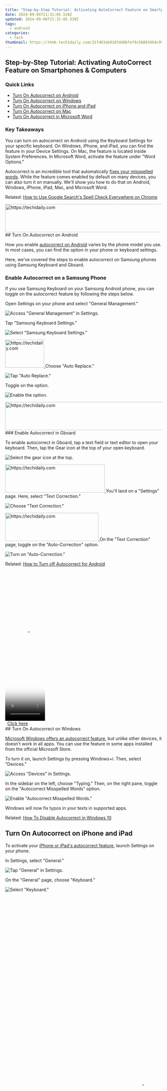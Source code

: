 ```yaml
---
title: "Step-by-Step Tutorial: Activating AutoCorrect Feature on Smartphones & Computers"
date: 2024-09-05T21:31:05.538Z
updated: 2024-09-06T21:31:05.538Z
tags:
  - android
categories:
  - tech
thumbnail: https://thmb.techidaily.com/31fd63ab910fdd0bfef9c588934b4c990590f2025d46dff0a5963e90a62a92d8.jpg
---
```


## Step-by-Step Tutorial: Activating AutoCorrect Feature on Smartphones & Computers

### Quick Links

* [Turn On Autocorrect on Android](https://common-error.techidaily.com/error-code-0x80004005-explained-how-to-fix-the-unspecified-error-on-your-computer/)
* [Turn On Autocorrect on Windows](https://youtube-help.techidaily.com/in-2024-learn-the-art-of-green-screen-without-costs-top-4-youtube-techniques-for-aspiring-vfx-artists/)
* [Turn On Autocorrect on iPhone and iPad](https://win-solutions.techidaily.com/solved-rockstar-games-launcher-not-working-2024-tips/)
* [Turn On Autocorrect on Mac](https://youtube-tips.techidaily.com/24-maximize-engagement-with-custom-youtube-thumbnails/)
* [Turn On Autocorrect in Microsoft Word](https://article-tips.techidaily.com/updated-mastering-online-image-cropping-techniques-for-2024/)

### Key Takeaways

 You can turn on autocorrect on Android using the Keyboard Settings for your specific keyboard. On Windows, iPhone, and iPad, you can find the feature in your Device Settings. On Mac, the feature is located inside System Preferences. In Microsoft Word, activate the feature under "Word Options."

 Autocorrect is an incredible tool that automatically [fixes your misspelled words](https://extra-information.techidaily.com/snappy-strategies-for-reacquiring-deleted-posts/). While the feature comes enabled by default on many devices, you can also turn it on manually. We'll show you how to do that on Android, Windows, iPhone, iPad, Mac, and Microsoft Word.

Related: [How to Use Google Search's Spell Check Everywhere on Chrome](https://extra-information.techidaily.com/snappy-strategies-for-reacquiring-deleted-posts/) 

<!-- affiliate ads begin -->
<a href="https://ephamedtechinc.pxf.io/c/5597632/2120867/26400?prodsku=mars" target="_top" id="2120867">
  <img src="//a.impactradius-go.com/display-ad/26400-2120867" border="0" alt="https://techidaily.com" width="728" height="90"/>
</a>
<img height="0" width="0" src="https://ephamedtechinc.pxf.io/i/5597632/2120867/26400?prodsku=mars" style="position:absolute;visibility:hidden;" border="0" />
<!-- affiliate ads end -->
##  Turn On Autocorrect on Android

 How you enable [autocorrect on Android](https://screen-sharing-recording.techidaily.com/updated-top-3g-networks-and-plans-for-gamers-on-a-budget-for-2024/) varies by the phone model you use. In most cases, you can find the option in your phone or keyboard settings.

 Here, we've covered the steps to enable autocorrect on Samsung phones using Samsung Keyboard and Gboard.

###  Enable Autocorrect on a Samsung Phone

 If you use Samsung Keyboard on your Samsung Android phone, you can toggle on the autocorrect feature by following the steps below.

 Open Settings on your phone and select "General Management."

![Access "General Management" in Settings.](https://static1.howtogeekimages.com/wordpress/wp-content/uploads/2022/10/4-samsung-general-management.png) 

 Tap "Samsung Keyboard Settings."

![Select "Samsung Keyboard Settings."](https://static1.howtogeekimages.com/wordpress/wp-content/uploads/2022/10/5-samsung-keyboard-settings.png) 

<!-- affiliate ads begin -->
<a href="https://aligracehair.sjv.io/c/5597632/2115927/19272" target="_top" id="2115927">
  <img src="//a.impactradius-go.com/display-ad/19272-2115927" border="0" alt="https://techidaily.com" width="125" height="90"/>
</a>
<img height="0" width="0" src="https://aligracehair.sjv.io/i/5597632/2115927/19272" style="position:absolute;visibility:hidden;" border="0" />
<!-- affiliate ads end -->
 Choose "Auto Replace."

![Tap "Auto Replace."](https://static1.howtogeekimages.com/wordpress/wp-content/uploads/2022/10/6-samsung-keyboard-auto-replace.png) 

 Toggle on the option.

![Enable the option.](https://static1.howtogeekimages.com/wordpress/wp-content/uploads/2022/10/7-samsung-keyboard-turn-on-autocorrect.png) 

<!-- affiliate ads begin -->
<a href="https://aidotcom.pxf.io/c/5597632/2134501/19576" target="_top" id="2134501">
  <img src="//a.impactradius-go.com/display-ad/19576-2134501" border="0" alt="https://techidaily.com" width="640" height="90"/>
</a>
<img height="0" width="0" src="https://aidotcom.pxf.io/i/5597632/2134501/19576" style="position:absolute;visibility:hidden;" border="0" />
<!-- affiliate ads end -->
###  Enable Autocorrect in Gboard

 To enable autocorrect in Gboard, tap a text field or text editor to open your keyboard. Then, tap the Gear icon at the top of your open keyboard.

![Select the gear icon at the top.](https://static1.howtogeekimages.com/wordpress/wp-content/uploads/2022/10/1-gboard-settings.png) 

<!-- affiliate ads begin -->
<a href="https://25home.pxf.io/c/5597632/2123479/16836" target="_top" id="2123479">
  <img src="//a.impactradius-go.com/display-ad/16836-2123479" border="0" alt="https://techidaily.com" width="320" height="90"/>
</a>
<img height="0" width="0" src="https://25home.pxf.io/i/5597632/2123479/16836" style="position:absolute;visibility:hidden;" border="0" />
<!-- affiliate ads end -->
 You'll land on a "Settings" page. Here, select "Text Correction."

![Choose "Text Correction."](https://static1.howtogeekimages.com/wordpress/wp-content/uploads/2022/10/2-gboard-text-correction.png) 

<!-- affiliate ads begin -->
<a href="https://united.elfm.net/c/5597632/2139557/4704" target="_top" id="2139557">
  <img src="//a.impactradius-go.com/display-ad/4704-2139557" border="0" alt="https://techidaily.com" width="300" height="90"/>
</a>
<img height="0" width="0" src="https://united.elfm.net/i/5597632/2139557/4704" style="position:absolute;visibility:hidden;" border="0" />
<!-- affiliate ads end -->
 On the "Text Correction" page, toggle on the "Auto-Correction" option.

![Turn on "Auto-Correction."](https://static1.howtogeekimages.com/wordpress/wp-content/uploads/2022/10/3-gboard-enable-autocorrect.png) 

Related: [How to Turn off Autocorrect for Android](https://screen-sharing-recording.techidaily.com/updated-top-3g-networks-and-plans-for-gamers-on-a-budget-for-2024/) 

<!-- affiliate ads begin -->
<span id="1977006">
					<video width="128" height="480" style="cursor:pointer"
           poster="//a.impactradius-go.com/display-clicktoplayimage/1977006.png"
           onclick="if(!this.playClicked){this.play();this.setAttribute('controls',true);this.playClicked=true;}">
	   <source src="//a.impactradius-go.com/display-ad/22993-1977006">
	   <img src="//a.impactradius-go.com/display-clicktoplayimage/1977006.png" style="border: none; height: 100%; width: 100%; object-fit: contain">
	</video>
	<div style="width:80px;text-align:center"><a href="javascript:window.open(decodeURIComponent('https%3A%2F%2Fhomestyler.sjv.io%2Fc%2F5597632%2F1977006%2F22993'), '_blank');void(0);">Click here</a></div>
</span>
<img height="0" width="0" src="https://imp.pxf.io/i/5597632/1977006/22993" style="position:absolute;visibility:hidden;" border="0" />
<!-- affiliate ads end -->
##  Turn On Autocorrect on Windows

[Microsoft Windows offers an autocorrect feature](https://instagram-videos.techidaily.com/updated-2024-approved-securely-extract-and-backup-your-instagram-content/), but unlike other devices, it doesn't work in all apps. You can use the feature in some apps installed from the official Microsoft Store.

 To turn it on, launch Settings by pressing Windows+i. Then, select "Devices."

![Access "Devices" in Settings.](https://static1.howtogeekimages.com/wordpress/wp-content/uploads/2022/10/11-windows-device-settings.png) 

 In the sidebar on the left, choose "Typing." Then, on the right pane, toggle on the "Autocorrect Misspelled Words" option.

![Enable &quot;Autocorrect Misspelled Words.&quot;](https://static1.howtogeekimages.com/wordpress/wp-content/uploads/2022/10/12-windows-activate-autocorrect.png) 

 Windows will now fix typos in your texts in supported apps.

Related: [How To Disable Autocorrect in Windows 10](https://instagram-videos.techidaily.com/updated-2024-approved-securely-extract-and-backup-your-instagram-content/) 

##  Turn On Autocorrect on iPhone and iPad

 To activate your [iPhone or iPad's autocorrect feature](https://some-approaches.techidaily.com/in-2024-unlocking-zoom-features-on-windows-11-pcs/), launch Settings on your phone.

 In Settings, select "General."

![Tap "General" in Settings.](https://static1.howtogeekimages.com/wordpress/wp-content/uploads/2022/10/8-iphone-settings.png) 

 On the "General" page, choose "Keyboard."

![Select "Keyboard."](https://static1.howtogeekimages.com/wordpress/wp-content/uploads/2022/10/9-iphone-keyboard-settings.png) 

<!-- affiliate ads begin -->
<span id="1793213">
					<video width="864" height="1296" style="cursor:pointer"
           poster="//a.impactradius-go.com/display-clicktoplayimage/1793213.png"
           onclick="if(!this.playClicked){this.play();this.setAttribute('controls',true);this.playClicked=true;}">
	   <source src="//a.impactradius-go.com/display-ad/19135-1793213">
	   <img src="//a.impactradius-go.com/display-clicktoplayimage/1793213.png" style="border: none; height: 100%; width: 100%; object-fit: contain">
	</video>
	<div style="width:540px;text-align:center"><a href="javascript:window.open(decodeURIComponent('https%3A%2F%2Ftinyland.pxf.io%2Fc%2F5597632%2F1793213%2F19135'), '_blank');void(0);">Click here</a></div>
</span>
<img height="0" width="0" src="https://imp.pxf.io/i/5597632/1793213/19135" style="position:absolute;visibility:hidden;" border="0" />
<!-- affiliate ads end -->
 On the "Keyboards" screen, toggle on "Auto-Correction."

![Turn on "Auto-Correction."](https://static1.howtogeekimages.com/wordpress/wp-content/uploads/2022/10/10-iphone-turn-on-autocorrect.png) 

<!-- affiliate ads begin -->
<span id="1983584">
					<video width="576" height="240" style="cursor:pointer"
           poster="//a.impactradius-go.com/display-clicktoplayimage/1983584.png"
           onclick="if(!this.playClicked){this.play();this.setAttribute('controls',true);this.playClicked=true;}">
	   <source src="//a.impactradius-go.com/display-ad/22993-1983584">
	   <img src="//a.impactradius-go.com/display-clicktoplayimage/1983584.png" style="border: none; height: 100%; width: 100%; object-fit: contain">
	</video>
	<div style="width:360px;text-align:center"><a href="javascript:window.open(decodeURIComponent('https%3A%2F%2Fhomestyler.sjv.io%2Fc%2F5597632%2F1983584%2F22993'), '_blank');void(0);">Click here</a></div>
</span>
<img height="0" width="0" src="https://imp.pxf.io/i/5597632/1983584/22993" style="position:absolute;visibility:hidden;" border="0" />
<!-- affiliate ads end -->
Related: [How to Make iPhone AutoCorrect Ducking Let You Swear](https://some-approaches.techidaily.com/in-2024-unlocking-zoom-features-on-windows-11-pcs/) 

<!-- affiliate ads begin -->
<a href="https://review-au.sjv.io/c/5597632/2098702/14409" target="_top" id="2098702">
  <img src="//a.impactradius-go.com/display-ad/14409-2098702" border="0" alt="https://techidaily.com" width="728" height="90"/>
</a>
<img height="0" width="0" src="https://review-au.sjv.io/i/5597632/2098702/14409" style="position:absolute;visibility:hidden;" border="0" />
<!-- affiliate ads end -->
##  Turn On Autocorrect on Mac

[Mac also offers an autocorrect feature](https://ios-unlock.techidaily.com/how-to-unlock-disabled-apple-iphone-7ipad-without-computer-by-drfone-ios/) to help you fix spelling errors.

 To enable that feature, head into Apple Menu > System Preferences > Keyboard > Text. Then, turn on "Correct Spelling Automatically."

![Activate "Correct Spelling Automatically."](https://static1.howtogeekimages.com/wordpress/wp-content/uploads/2022/10/13-mac-enable-autocorrect.png) 

<!-- affiliate ads begin -->
<a href="https://ephamedtechinc.pxf.io/c/5597632/2136625/26400" target="_top" id="2136625">
  <img src="//a.impactradius-go.com/display-ad/26400-2136625" border="0" alt="https://techidaily.com" width="728" height="90"/>
</a>
<img height="0" width="0" src="https://ephamedtechinc.pxf.io/i/5597632/2136625/26400" style="position:absolute;visibility:hidden;" border="0" />
<!-- affiliate ads end -->
Related: [How to Disable or Customize Autocorrect on Mac](https://ios-unlock.techidaily.com/how-to-unlock-disabled-apple-iphone-7ipad-without-computer-by-drfone-ios/) 

<!-- affiliate ads begin -->
<span id="1912746">
					<video width="240" height="200" style="cursor:pointer"
           poster="//a.impactradius-go.com/display-clicktoplayimage/1912746.png"
           onclick="if(!this.playClicked){this.play();this.setAttribute('controls',true);this.playClicked=true;}">
	   <source src="//a.impactradius-go.com/display-ad/20231-1912746">
	   <img src="//a.impactradius-go.com/display-clicktoplayimage/1912746.png" style="border: none; height: 100%; width: 100%; object-fit: contain">
	</video>
	<div style="width:150px;text-align:center"><a href="javascript:window.open(decodeURIComponent('https%3A%2F%2Fmindmanager.sjv.io%2Fc%2F5597632%2F1912746%2F20231'), '_blank');void(0);">Click here</a></div>
</span>
<img height="0" width="0" src="https://imp.pxf.io/i/5597632/1912746/20231" style="position:absolute;visibility:hidden;" border="0" />
<!-- affiliate ads end -->
##  Turn On Autocorrect in Microsoft Word

 Microsoft Word has its own autocorrect feature to help you [fix all the typos in your documents](https://change-location.techidaily.com/in-2024-what-pokemon-evolve-with-a-dawn-stone-for-vivo-y02t-drfone-by-drfone-virtual-android/).

Related: [How to Spell Check With Keyboard Shortcuts in Microsoft Word](https://change-location.techidaily.com/in-2024-what-pokemon-evolve-with-a-dawn-stone-for-vivo-y02t-drfone-by-drfone-virtual-android/) 

 To turn it on, launch Word and select "Options" in the left sidebar.

![Select "Options" in the left sidebar.](https://static1.howtogeekimages.com/wordpress/wp-content/uploads/2022/10/14-ms-word-options.png) 

 In the "Word Options" window's left sidebar, click "Proofing." Then, on the right pane, choose "AutoCorrect Options."

![Select Proofing > AutoCorrect Options.](https://static1.howtogeekimages.com/wordpress/wp-content/uploads/2022/10/15-ms-word-autocorrect-options.png) 

<!-- affiliate ads begin -->
<span id="1982499">
					<video width="576" height="240" style="cursor:pointer"
           poster="//a.impactradius-go.com/display-clicktoplayimage/1982499.png"
           onclick="if(!this.playClicked){this.play();this.setAttribute('controls',true);this.playClicked=true;}">
	   <source src="//a.impactradius-go.com/display-ad/22993-1982499">
	   <img src="//a.impactradius-go.com/display-clicktoplayimage/1982499.png" style="border: none; height: 100%; width: 100%; object-fit: contain">
	</video>
	<div style="width:360px;text-align:center"><a href="javascript:window.open(decodeURIComponent('https%3A%2F%2Fhomestyler.sjv.io%2Fc%2F5597632%2F1982499%2F22993'), '_blank');void(0);">Click here</a></div>
</span>
<img height="0" width="0" src="https://imp.pxf.io/i/5597632/1982499/22993" style="position:absolute;visibility:hidden;" border="0" />
<!-- affiliate ads end -->
 In the window that opens, select the "AutoCorrect" tab. Then, enable the "Replace Text As You Type" option.

 Finally, click "OK" at the bottom.

![Activate "Replace Text As You Type."](https://static1.howtogeekimages.com/wordpress/wp-content/uploads/2022/10/16-ms-word-turn-on-autocorrect.png) 

 Choose "OK" on the "Word Options" window.

---

 That's it! Autocorrect should now be enabled on your various devices. While you're at it, you might want to learn [how to type faster](https://some-approaches.techidaily.com/in-2024-unlocking-docs-transcription-feature-a-beginners-guide/) on [your smartphone's touch keyboard](https://tech-recovery.techidaily.com/best-childrens-movie-recommendations-for-disneyplus-in-july-2024/).

Related: [5 Ways to Type Faster on Your Smartphone’s Touch Keyboard](https://tech-recovery.techidaily.com/best-childrens-movie-recommendations-for-disneyplus-in-july-2024/)

<ins class="adsbygoogle"
     style="display:block"
     data-ad-format="autorelaxed"
     data-ad-client="ca-pub-7571918770474297"
     data-ad-slot="1223367746"></ins>



<ins class="adsbygoogle"
     style="display:block"
     data-ad-client="ca-pub-7571918770474297"
     data-ad-slot="8358498916"
     data-ad-format="auto"
     data-full-width-responsive="true"></ins>

<span class="atpl-alsoreadstyle">Also read:</span>
<div><ul>
<li><a href="https://snapchat-videos.techidaily.com/new-essential-tips-for-pinning-friends-on-snapchat/"><u>[New] Essential Tips for Pinning Friends on Snapchat</u></a></li>
<li><a href="https://twitter-videos.techidaily.com/new-in-2024-converting-twitter-video-lyrics-to-custom-gif-animations/"><u>[New] In 2024, Converting Twitter Video Lyrics to Custom GIF Animations</u></a></li>
<li><a href="https://facebook-record-videos.techidaily.com/new-in-2024-deconstructing-the-legal-framework-of-youtube-and-cc-licenses/"><u>[New] In 2024, Deconstructing the Legal Framework of Youtube & CC Licenses</u></a></li>
<li><a href="https://youtube-data.techidaily.com/ioneering-a-dual-perspective-3-innovative-techniques-for-viewpoint-based-youtube-reactions/"><u>[New] Pioneering a Dual Perspective  3 Innovative Techniques for Viewpoint-Based YouTube Reactions</u></a></li>
<li><a href="https://facebook-record-videos.techidaily.com/updated-2024-approved-cross-media-content-flow-from-youtube-to-thirtyplus-others/"><u>[Updated] 2024 Approved  Cross-Media Content Flow From YouTube to Thirty+ Others</u></a></li>
<li><a href="https://youtube-web.techidaily.com/ed-2024-approved-protecting-privacy-during-youtube-to-mp4-conversion/"><u>[Updated] 2024 Approved  Protecting Privacy During YouTube-to-MP4 Conversion</u></a></li>
<li><a href="https://fox-boxes.techidaily.com/updated-2024-approved-top-5-ultra-hd-screens-mastering-hue-and-shade/"><u>[Updated] 2024 Approved  Top 5 Ultra-HD Screens  Mastering Hue and Shade</u></a></li>
<li><a href="https://youtube-webster.techidaily.com/ed-easy-steps-for-exporting-videos-from-youtube-to-dailymotion-for-2024/"><u>[Updated] Easy Steps for Exporting Videos From YouTube to Dailymotion for 2024</u></a></li>
<li><a href="https://some-techniques.techidaily.com/updated-high-end-drones-expert-buyers-choices-top-5/"><u>[Updated] High-End Drones - Expert Buyers' Choices, Top 5</u></a></li>
<li><a href="https://desktop-recording.techidaily.com/updated-precision-screening-advanced-tips-for-hp-laptop-recording/"><u>[Updated] Precision Screening  Advanced Tips for HP Laptop Recording</u></a></li>
<li><a href="https://instagram-videos.techidaily.com/updated-reimagining-posts-a-new-perspective-on-ig/"><u>[Updated] Reimagining Posts  A New Perspective on IG</u></a></li>
<li><a href="https://facebook-video-footage.techidaily.com/updated-the-animators-odyssey-crafting-your-own-fx-realm/"><u>[Updated] The Animator's Odyssey  Crafting Your Own FX Realm</u></a></li>
<li><a href="https://some-skills.techidaily.com/updated-top-10-best-text-effects-for-your-video/"><u>[Updated] Top 10 Best Text Effects for Your Video</u></a></li>
<li><a href="https://video-screen-grab.techidaily.com/updated-top-10-independent-android-games-for-non-networked-natives-for-2024/"><u>[Updated] Top 10 Independent Android Games for Non-Networked Natives for 2024</u></a></li>
<li><a href="https://blog-min.techidaily.com/4-ways-to-transfer-music-from-lava-storm-5g-to-iphone-drfone-by-drfone-transfer-from-android-transfer-from-android/"><u>4 Ways to Transfer Music from Lava Storm 5G to iPhone | Dr.fone</u></a></li>
<li><a href="https://hardware-tips.techidaily.com/advanced-pc-components-and-solutions-from-toms-hardware-pros/"><u>Advanced PC Components and Solutions From Tom's Hardware Pros</u></a></li>
<li><a href="https://hardware-tips.techidaily.com/advancing-gaming-on-copilotplus-pcs-microsofts-latest-upgrades-include-anti-cheat-solutions-and-refined-graphics-optimizations/"><u>Advancing Gaming on Copilot+ PCs: Microsoft's Latest Upgrades Include Anti-Cheat Solutions and Refined Graphics Optimizations</u></a></li>
<li><a href="https://hardware-tips.techidaily.com/anticipated-gadgets-of-computex-202n4-exposed-asus-rog-ally-and-snapdragon-x-laptops-but-no-gpu-news/"><u>Anticipated Gadgets of Computex 202N4 Exposed - Asus ROG Ally & Snapdragon X Laptops, but No GPU News</u></a></li>
<li><a href="https://hardware-tips.techidaily.com/apple-macbook-owners-with-butterfly-keyboard-issues-begin-receiving-up-to-395-refund-per-unit/"><u>Apple MacBook Owners with Butterfly Keyboard Issues Begin Receiving Up To $395 Refund Per Unit</u></a></li>
<li><a href="https://extra-information.techidaily.com/best-photo-background-blur-apps-for-iphone-and-android/"><u>Best Photo Background Blur Apps for iPhone and Android</u></a></li>
<li><a href="https://hardware-tips.techidaily.com/comprehensive-lenovo-legion-pro-5i-gen-9-laptop-assessment-unmatched-performance-at-a-steal/"><u>Comprehensive Lenovo Legion Pro 5I Gen 9 Laptop Assessment – Unmatched Performance at a Steal</u></a></li>
<li><a href="https://tech-recovery.techidaily.com/diy-guide-setting-up-your-own-wireless-cinema-in-college-dorms/"><u>DIY Guide: Setting Up Your Own Wireless Cinema in College Dorms</u></a></li>
<li><a href="https://hardware-tips.techidaily.com/expert-opinions-on-technology-from-toms-equipment-forum/"><u>Expert Opinions on Technology From Tom's Equipment Forum</u></a></li>
<li><a href="https://hardware-tips.techidaily.com/expert-review-diving-into-hp-omnibook-xs-extended-16-hour-performance-feat/"><u>Expert Review: Diving Into HP OmniBook X's Extended 16-Hour Performance Feat</u></a></li>
<li><a href="https://hardware-tips.techidaily.com/exploring-the-world-of-intelligent-computers-investment-worth-it/"><u>Exploring the World of Intelligent Computers - Investment Worth It?</u></a></li>
<li><a href="https://hardware-tips.techidaily.com/1723862731073-exploring-toms-hardware-top-tech-reviews-and-insights/"><u>Exploring Tom's Hardware: Top Tech Reviews and Insights</u></a></li>
<li><a href="https://hardware-tips.techidaily.com/get-ready-to-save-with-acemagic-x1-dual-screen-laptops-upcoming-early-access-deal/"><u>Get Ready to Save with AceMagic X1 Dual-Screen Laptop’s Upcoming Early Access Deal</u></a></li>
<li><a href="https://hardware-tips.techidaily.com/get-the-edge-in-gaming-with-a-steal-at-1199-the-msi-katana-156-gaming-beast-and-rtx-4070-gpu/"><u>Get the Edge in Gaming with a Steal at $1,199 – The MSI Katana 15.6 Gaming Beast & RTX 4070 GPU!</u></a></li>
<li><a href="https://bypass-frp.techidaily.com/how-can-we-bypass-vivo-x-fold-2-frp-by-drfone-android/"><u>How Can We Bypass Vivo X Fold 2 FRP?</u></a></li>
<li><a href="https://hardware-tips.techidaily.com/how-framework-challenges-competitors-over-misusing-the-term-artificial-intelligence/"><u>How Framework Challenges Competitors Over Misusing the Term 'Artificial Intelligence'</u></a></li>
<li><a href="https://win-howtos.techidaily.com/how-to-fix-bluetooth-disabled-issue/"><u>How To Fix Bluetooth Disabled Issue</u></a></li>
<li><a href="https://hardware-tips.techidaily.com/hp-ultrabook-revolution-enhanced-performance-with-amd-ryzen-ai-300-and-lightning-fast-thunderbolt-technology/"><u>HP UltraBook Revolution: Enhanced Performance with AMD Ryzen AI 300 and Lightning-Fast Thunderbolt Technology</u></a></li>
<li><a href="https://hardware-tips.techidaily.com/huge-discount-alert-300-off-the-asus-2024-rog-zephyrus-g14-oled-display-powered-by-rtx-4060/"><u>Huge Discount Alert: $300 Off the ASUS 2024 ROG Zephyrus G14 - OLED Display, Powered by RTX 4060</u></a></li>
<li><a href="https://youtube-webster.techidaily.com/24-detailed-instructions-for-embedding-and-displaying-youtube-playlists-online/"><u>In 2024, Detailed Instructions for Embedding and Displaying YouTube Playlists Online</u></a></li>
<li><a href="https://tiktok-video-recordings.techidaily.com/in-2024-from-past-to-present-a-detailed-tiktok-username-overhaul-guide/"><u>In 2024, From Past to Present  A Detailed TikTok Username Overhaul Guide</u></a></li>
<li><a href="https://apple-account.techidaily.com/in-2024-how-to-create-an-apple-developer-account-from-iphone-7-by-drfone-ios/"><u>In 2024, How To Create an Apple Developer Account From iPhone 7</u></a></li>
<li><a href="https://android-transfer.techidaily.com/in-2024-how-to-transfer-contacts-from-realme-narzo-60-pro-5g-to-other-android-devices-using-bluetooth-drfone-by-drfone-transfer-from-android-transfer-from-android/"><u>In 2024, How to Transfer Contacts from Realme Narzo 60 Pro 5G to Other Android Devices Using Bluetooth? | Dr.fone</u></a></li>
<li><a href="https://extra-tips.techidaily.com/in-depth-study-motion-without-contact/"><u>In-Depth Study  Motion Without Contact</u></a></li>
<li><a href="https://hardware-tips.techidaily.com/latest-enhancements-revamped-framework-laptops-featuring-intel-core-ultra-and-amd-ryzen-zen-4-processors/"><u>Latest Enhancements: Revamped Framework Laptops Featuring Intel Core Ultra and AMD Ryzen Zen 4 Processors</u></a></li>
<li><a href="https://hardware-tips.techidaily.com/1723862724391-limited-time-sale-on-the-m3-macbook-air-speedy-16gb-and-elegant-13-for-just-1149-dont-miss-out/"><u>Limited Time Sale on the M3 MacBook Air: Speedy 16GB & Elegant 13 for Just $1,149 - Don't Miss Out</u></a></li>
<li><a href="https://techno-recovery.techidaily.com/masterclass-how-to-transfer-and-run-windows-10-on-a-new-hard-drive-efficiently/"><u>Masterclass: How to Transfer and Run Windows 10 on a New Hard Drive Efficiently</u></a></li>
<li><a href="https://hardware-tips.techidaily.com/mastering-modern-machines-a-deep-dive-by-toms-hardware-experts/"><u>Mastering Modern Machines: A Deep Dive by Tom's Hardware Experts</u></a></li>
<li><a href="https://buynow-help.techidaily.com/moto-g-power-showcases-impressive-energy-efficiency-in-its-sleek-design-a-comprehensive-review/"><u>Moto G Power Showcases Impressive Energy Efficiency in Its Sleek Design: A Comprehensive Review</u></a></li>
<li><a href="https://hardware-tips.techidaily.com/navigating-modern-hardware-the-toms-analysis-series/"><u>Navigating Modern Hardware: The Tom's Analysis Series</u></a></li>
<li><a href="https://hardware-tips.techidaily.com/navigating-new-tech-trends-on-toms-electronic-highway/"><u>Navigating New Tech Trends on Tom's Electronic Highway</u></a></li>
<li><a href="https://hardware-tips.techidaily.com/navigating-tech-trends-in-depth-guides-from-toms-hardware/"><u>Navigating Tech Trends: In-Depth Guides From Tom's Hardware</u></a></li>
<li><a href="https://hardware-tips.techidaily.com/next-gen-power-efficiency-for-dells-xps-13-plus-with-qualcomms-innovative-snapdragon-x-processors/"><u>Next-Gen Power Efficiency for Dell's XPS 13 Plus with Qualcomm's Innovative Snapdragon X Processors</u></a></li>
<li><a href="https://win-able.techidaily.com/no-arrival-of-diablo-immortal-on-pc-gaming-platforms-what-gamers-need-to-know/"><u>No Arrival of Diablo Immortal on PC Gaming Platforms: What Gamers Need to Know</u></a></li>
<li><a href="https://hardware-tips.techidaily.com/pioneering-tech-stories-curated-by-toms-hardware-specialists/"><u>Pioneering Tech Stories Curated by Tom's Hardware Specialists</u></a></li>
<li><a href="https://hardware-tips.techidaily.com/prepare-for-acemagic-x1s-early-bird-discount-pre-launch-and-pricing-announcement-soon/"><u>Prepare for AceMagic X1's Early Bird Discount – Pre-Launch and Pricing Announcement Soon!</u></a></li>
<li><a href="https://hardware-tips.techidaily.com/reviewing-power-and-price-point-the-razer-blade-1-tech-gear-insights/"><u>Reviewing Power & Price Point - The Razer Blade 1# Tech Gear Insights</u></a></li>
<li><a href="https://hardware-tips.techidaily.com/save-big-with-the-most-competitive-gaming-laptop-sales-of-2024/"><u>Save Big with the Most Competitive Gaming Laptop Sales of 2024</u></a></li>
<li><a href="https://sound-issues.techidaily.com/simple-fix-for-astro-keyboard-a20-microphone-failures/"><u>Simple Fix for Astro Keyboard A20 Microphone Failures</u></a></li>
<li><a href="https://win-forum.techidaily.com/the-big-four-of-online-interaction-navigating-through-facebook-twitter-instagram-and-youtube/"><u>The Big Four of Online Interaction: Navigating Through Facebook, Twitter, Instagram & YouTube</u></a></li>
<li><a href="https://hardware-tips.techidaily.com/the-tech-scoop-in-depth-reviews-from-toms-equipment-examiner/"><u>The Tech Scoop: In-Depth Reviews From Tom’s Equipment Examiner</u></a></li>
<li><a href="https://hardware-tips.techidaily.com/toms-computer-review-comprehensive-guide-and-in-depth-analysis/"><u>Tom's Computer Review: Comprehensive Guide & In-Depth Analysis</u></a></li>
<li><a href="https://hardware-tips.techidaily.com/toms-review-corner-unveiling-the-latest-in-computer-technology/"><u>Tom's Review Corner: Unveiling the Latest in Computer Technology</u></a></li>
<li><a href="https://hardware-tips.techidaily.com/toms-tech-review-comprehensive-gadget-analysis-t172386287985311/"><u>Tom's Tech Review: Comprehensive Gadget Analysis</u></a></li>
<li><a href="https://hardware-tips.techidaily.com/unleash-computing-power-on-the-go-hps-omnibook-upgrades-to-cutting-edge-amd-ryzen-chips-and-thunderbolt-connectivity/"><u>Unleash Computing Power on the Go: HP's OmniBook Upgrades to Cutting-Edge AMD Ryzen Chips & Thunderbolt Connectivity</u></a></li>
<li><a href="https://hardware-tips.techidaily.com/unveiling-tech-secrets-in-depth-analysis-by-toms-hardware-experts/"><u>Unveiling Tech Secrets: In-Depth Analysis by Tom's Hardware Experts</u></a></li>
<li><a href="https://hardware-tips.techidaily.com/unveiling-the-best-tech-secrets-reliable-reviews-from-toms-gear-mastery/"><u>Unveiling the Best Tech Secrets: Reliable Reviews From Tom's Gear Mastery</u></a></li>
<li><a href="https://hardware-tips.techidaily.com/unveiling-the-latest-in-computing-toms-hardware-insights/"><u>Unveiling the Latest in Computing - Tom's Hardware Insights</u></a></li>
<li><a href="https://hardware-tips.techidaily.com/unveiling-the-latest-in-computing-a-guide-by-toms-hardware-experts/"><u>Unveiling the Latest in Computing: A Guide by Tom's Hardware Experts</u></a></li>
</ul></div>
